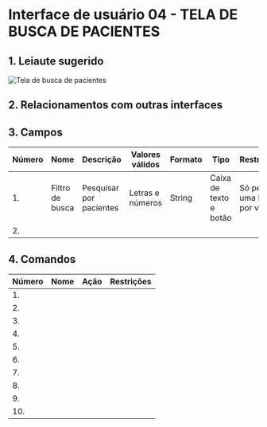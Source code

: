 # Interface de usuário 04 - TELA DE BUSCA DE PACIENTES

## 1. Leiaute sugerido

![Tela de busca de pacientes](https://user-images.githubusercontent.com/69217117/111385632-de1cc100-8689-11eb-8745-90593396c732.jpg)

## 2. Relacionamentos com outras interfaces

## 3. Campos

| **Número** | **Nome** | **Descrição** | **Valores válidos** | **Formato** | **Tipo** | **Restrições** |
| --- | --- | --- | --- | --- | --- | --- |
|1. | Filtro de busca | Pesquisar por pacientes | Letras e números | String | Caixa de texto e botão | Só permite uma busca por vez |
|2. | | | | | | |


## 4. Comandos

| **Número** | **Nome** | **Ação** | **Restrições** |
| --- | --- | --- | --- |
|1. | | | |
|2. | | | |
|3. | | | |
|4. | | | |
|5. | | | |
|6. | | | |
|7. | | | |
|8. | | | |
|9. | | | |
|10. | | | |

